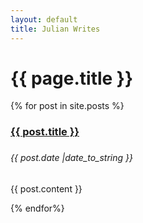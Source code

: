 ```yaml
--- 
layout: default 
title: Julian Writes 
---
```


# {{ page.title }}

<html>
    {% for post in site.posts %}
    <div class="post">
        <h3><a href="{{ post.url}}" title="{{ post.title }}">{{ post.title }}</a><h3>
        <h6><em>{{ post.date |date_to_string }}</em></h6>
        <p>{{ post.content }}</p>
    </div>
    {% endfor%}
</html>
